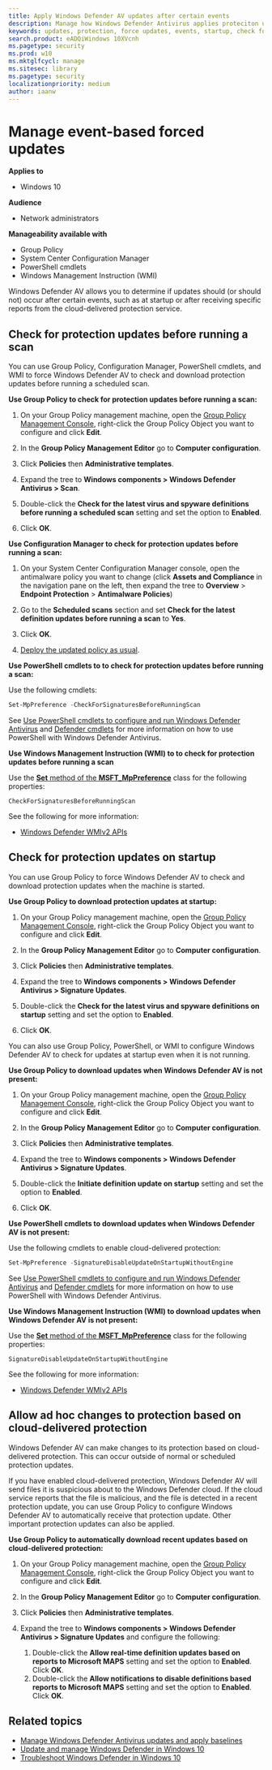 ```yaml
---
title: Apply Windows Defender AV updates after certain events
description: Manage how Windows Defender Antivirus applies proteciton updates after startup or receiving cloud-delivered detection reports.
keywords: updates, protection, force updates, events, startup, check for latest, notifications
search.product: eADQiWindows 10XVcnh
ms.pagetype: security
ms.prod: w10
ms.mktglfcycl: manage
ms.sitesec: library
ms.pagetype: security
localizationpriority: medium
author: iaanw
---
```


# Manage event-based forced updates

**Applies to**
-   Windows 10

**Audience**

- Network administrators

**Manageability available with**

- Group Policy
- System Center Configuration Manager
- PowerShell cmdlets
- Windows Management Instruction (WMI)


Windows Defender AV allows you to determine if updates should (or should not) occur after certain events, such as at startup or after receiving specific reports from the cloud-delivered protection service.


## Check for protection updates before running a scan

You can use Group Policy, Configuration Manager, PowerShell cmdlets, and WMI to force Windows Defender AV to check and download protection updates before running a scheduled scan.


**Use Group Policy to check for protection updates before running a scan:**

1.  On your Group Policy management machine, open the [Group Policy Management Console](https://technet.microsoft.com/library/cc731212.aspx), right-click the Group Policy Object you want to configure and click **Edit**.

3.  In the **Group Policy Management Editor** go to **Computer configuration**.

4.  Click **Policies** then **Administrative templates**.

5.  Expand the tree to **Windows components > Windows Defender Antivirus > Scan**.

6.  Double-click the **Check for the latest virus and spyware definitions before running a scheduled scan** setting and set the option to **Enabled**. 

7.  Click **OK**.

**Use Configuration Manager to check for protection updates before running a scan:**

1.  On your System Center Configuration Manager console, open the antimalware policy you want to change (click **Assets and Compliance** in the navigation pane on the left, then expand the tree to **Overview** > **Endpoint Protection** > **Antimalware Policies**)

2.  Go to the **Scheduled scans** section and set **Check for the latest definition updates before running a scan** to **Yes**.

3. Click **OK**.

4.	[Deploy the updated policy as usual](https://docs.microsoft.com/en-us/sccm/protect/deploy-use/endpoint-antimalware-policies#deploy-an-antimalware-policy-to-client-computers).

**Use PowerShell cmdlets to to check for protection updates before running a scan:**

Use the following cmdlets:

```PowerShell
Set-MpPreference -CheckForSignaturesBeforeRunningScan
```

See [Use PowerShell cmdlets to configure and run Windows Defender Antivirus](use-powershell-cmdlets-windows-defender-antivirus.md)  and [Defender cmdlets](https://technet.microsoft.com/en-us/library/dn433280.aspx) for more information on how to use PowerShell with Windows Defender Antivirus.


**Use Windows Management Instruction (WMI) to to check for protection updates before running a scan**

Use the [**Set** method of the **MSFT_MpPreference**](https://msdn.microsoft.com/en-us/library/dn455323(v=vs.85).aspx) class for the following properties:

```WMI
CheckForSignaturesBeforeRunningScan
```

See the following for more information:
- [Windows Defender WMIv2 APIs](https://msdn.microsoft.com/en-us/library/dn439477(v=vs.85).aspx)






## Check for protection updates on startup

You can use Group Policy to force Windows Defender AV to check and download protection updates when the machine is started.

**Use Group Policy to download protection updates at startup:**

1.  On your Group Policy management machine, open the [Group Policy Management Console](https://technet.microsoft.com/library/cc731212.aspx), right-click the Group Policy Object you want to configure and click **Edit**.

3.  In the **Group Policy Management Editor** go to **Computer configuration**.

4.  Click **Policies** then **Administrative templates**.

5.  Expand the tree to **Windows components > Windows Defender Antivirus > Signature Updates**.

5.  Double-click the **Check for the latest virus and spyware definitions on startup** setting and set the option to **Enabled**. 

6.  Click **OK**.

You can also use Group Policy, PowerShell, or WMI to configure Windows Defender AV to check for updates at startup even when it is not running.

**Use Group Policy to download updates when Windows Defender AV is not present:**

1.  On your Group Policy management machine, open the [Group Policy Management Console](https://technet.microsoft.com/library/cc731212.aspx), right-click the Group Policy Object you want to configure and click **Edit**.

3.  In the **Group Policy Management Editor** go to **Computer configuration**.

4.  Click **Policies** then **Administrative templates**.

5.  Expand the tree to **Windows components > Windows Defender Antivirus > Signature Updates**.

6.  Double-click the **Initiate definition update on startup** setting and set the option to **Enabled**. 

7.  Click **OK**.

**Use PowerShell cmdlets to download updates when Windows Defender AV is not present:**

Use the following cmdlets to enable cloud-delivered protection:

```PowerShell
Set-MpPreference -SignatureDisableUpdateOnStartupWithoutEngine
```

See [Use PowerShell cmdlets to configure and run Windows Defender Antivirus](use-powershell-cmdlets-windows-defender-antivirus.md)  and [Defender cmdlets](https://technet.microsoft.com/en-us/library/dn433280.aspx) for more information on how to use PowerShell with Windows Defender Antivirus.


**Use Windows Management Instruction (WMI) to download updates when Windows Defender AV is not present:**

Use the [**Set** method of the **MSFT_MpPreference**](https://msdn.microsoft.com/en-us/library/dn455323(v=vs.85).aspx) class for the following properties:

```WMI
SignatureDisableUpdateOnStartupWithoutEngine
```

See the following for more information:
- [Windows Defender WMIv2 APIs](https://msdn.microsoft.com/en-us/library/dn439477(v=vs.85).aspx)





<a id="cloud-report-updates"></a>
## Allow ad hoc changes to protection based on cloud-delivered protection

Windows Defender AV can make changes to its protection based on cloud-delivered protection. This can occur outside of normal or scheduled protection updates.

If you have enabled cloud-delivered protection, Windows Defender AV will send files it is suspicious about to the Windows Defender cloud. If the cloud service reports that the file is malicious, and the file is detected in a recent protection update, you can use Group Policy to configure Windows Defender AV to automatically receive that protection update. Other important protection updates can also be applied.

**Use Group Policy to automatically download recent updates based on cloud-delivered protection:**

1.  On your Group Policy management machine, open the [Group Policy Management Console](https://technet.microsoft.com/library/cc731212.aspx), right-click the Group Policy Object you want to configure and click **Edit**.

3.  In the **Group Policy Management Editor** go to **Computer configuration**.

4.  Click **Policies** then **Administrative templates**.

5.  Expand the tree to **Windows components > Windows Defender Antivirus > Signature Updates** and configure the following:
    1. Double-click the **Allow real-time definition updates based on reports to Microsoft MAPS** setting and set the option to **Enabled**. Click **OK**.
    2. Double-click the **Allow notifications to disable definitions based reports to Microsoft MAPS** setting and set the option to **Enabled**. Click **OK**.



## Related topics

- [Manage Windows Defender Antivirus updates and apply baselines](manage-updates-baselines-windows-defender-antivirus.md)
- [Update and manage Windows Defender in Windows 10](get-started-with-windows-defender-for-windows-10.md)
- [Troubleshoot Windows Defender in Windows 10](troubleshoot-windows-defender-in-windows-10.md)



